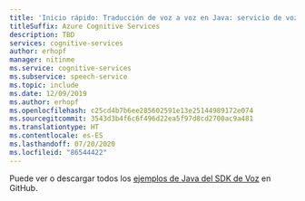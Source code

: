 ```yaml
---
title: 'Inicio rápido: Traducción de voz a voz en Java: servicio de voz'
titleSuffix: Azure Cognitive Services
description: TBD
services: cognitive-services
author: erhopf
manager: nitinme
ms.service: cognitive-services
ms.subservice: speech-service
ms.topic: include
ms.date: 12/09/2019
ms.author: erhopf
ms.openlocfilehash: c25cd4b7b6ee285602591e13e25144989172e074
ms.sourcegitcommit: 3543d3b4f6c6f496d22ea5f97d8cd2700ac9a481
ms.translationtype: HT
ms.contentlocale: es-ES
ms.lasthandoff: 07/20/2020
ms.locfileid: "86544422"
---
```

Puede ver o descargar todos los <a href="https://aka.ms/speech/github-java">ejemplos de Java del SDK de Voz</a> en GitHub. 